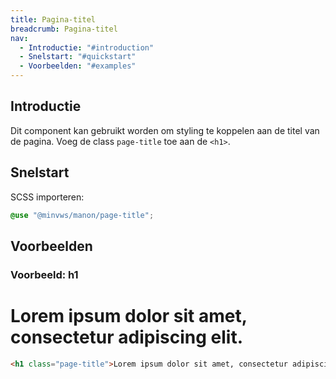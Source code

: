 ```yaml
---
title: Pagina-titel
breadcrumb: Pagina-titel
nav:
  - Introductie: "#introduction"
  - Snelstart: "#quickstart"
  - Voorbeelden: "#examples"
---
```


<h2 id="introduction">Introductie</h2>

Dit component kan gebruikt worden om styling te koppelen aan de titel van de pagina. Voeg de class `page-title` toe aan de `<h1>`.

<h2 id="quickstart">Snelstart</h2>

SCSS importeren:

```scss
@use "@minvws/manon/page-title";
```



<h2 id="examples">Voorbeelden</h2>

### Voorbeeld: h1

<h1 class="page-title">Lorem ipsum dolor sit amet, consectetur adipiscing elit.</h1>

```html
<h1 class="page-title">Lorem ipsum dolor sit amet, consectetur adipiscing elit.</h1>
```
